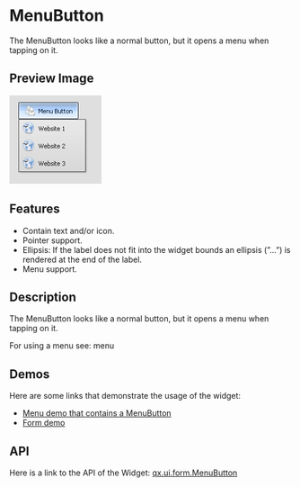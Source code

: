 # MenuButton

The MenuButton looks like a normal button, but it opens a menu when tapping on
it.

## Preview Image

![MenuButton](menubutton.png)

## Features

- Contain text and/or icon.
- Pointer support.
- Ellipsis: If the label does not fit into the widget bounds an ellipsis (”...”)
  is rendered at the end of the label.
- Menu support.

## Description

The MenuButton looks like a normal button, but it opens a menu when tapping on
it.

For using a menu see: menu

## Demos

Here are some links that demonstrate the usage of the widget:

- [Menu demo that contains a MenuButton](apps://demobrowser/#widget~Menu.html)
- [Form demo](apps://demobrowser/#showcase~Form.html)

## API

Here is a link to the API of the Widget:
[qx.ui.form.MenuButton](apps://apiviewer/#qx.ui.form.MenuButton)
